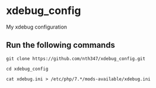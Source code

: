 # xdebug_config
My xdebug configuration
## Run the following commands
`git clone https://github.com/nth347/xdebug_config.git`

`cd xdebug_config`

`cat xdebug.ini > /etc/php/7.*/mods-available/xdebug.ini`
